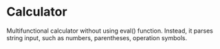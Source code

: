 # Calculator
Multifunctional calculator without using eval() function. Instead, it parses string input, such as numbers, parentheses, operation symbols.
